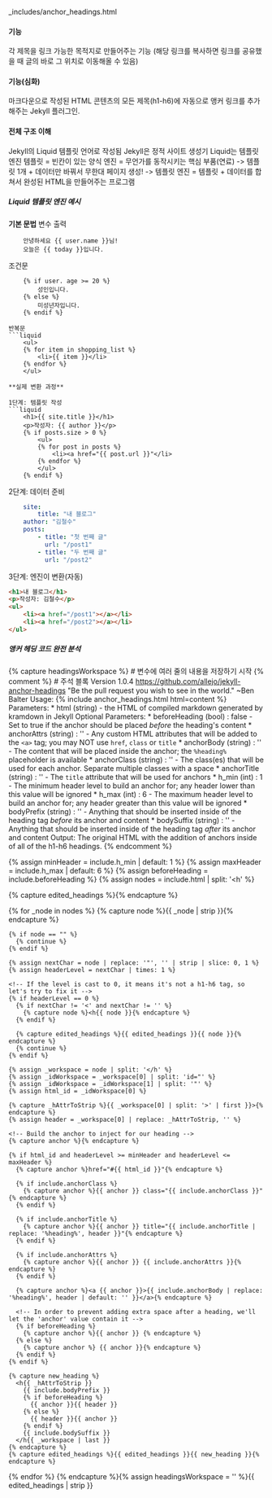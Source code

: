 _includes/anchor_headings.html

#### 기능 
각 제목을 링크 가능한 목적지로 만들어주는 기능
(해당 링크를 복사하면 링크를 공유했을 때 글의 바로 그 위치로 이동해올 수 있음)

#### 기능(심화)

마크다운으로 작성된 HTML 콘텐츠의 모든 제목(h1-h6)에 자동으로 앵커 링크를 추가해주는 Jekyll 플러그인. 

#### 전체 구조 이해 

Jekyll의 Liquid 템플릿 언어로 작성됨 
Jekyll은 정적 사이트 생성기 
Liquid는 템플릿 엔진
    템플릿 = 빈칸이 있는 양식 
    엔진 = 무언가를 동작시키는 핵심 부품(연료)
    -> 템플릿 1개 + 데이터만 바꿔서 무한대 페이지 생성!
-> 템플릿 엔진 = 템플릿 + 데이터를 합쳐서 완성된 HTML을 만들어주는 프로그램 

##### Liquid 템플릿 엔진 예시 

**기본 문법**
변수 출력 
```liquid
    안녕하세요 {{ user.name }}님!
    오늘은 {{ today }}입니다. 
```

조건문
```liquid
    {% if user. age >= 20 %}
        성인입니다. 
    {% else %}
        미성년자입니다. 
    {% endif %}

반복문 
```liquid
    <ul>
    {% for item in shopping_list %}
        <li>{{ item }}</li>
    {% endfor %}
    </ul>

**실제 변환 과정**

1단계: 템플릿 작성 
```liquid
    <h1>{{ site.title }}</h1>
    <p>작성자: {{ author }}</p>
    {% if posts.size > 0 %}
        <ul>
        {% for post in posts %}
            <li><a href="{{ post.url }}"</li>
        {% endfor %}
        </ul>
    {% endif %}
```

2단계: 데이터 준비 
```yaml
    site: 
        title: "내 블로그"
    author: "김철수"
    posts: 
        - title: "첫 번째 글"
          url: "/post1"
        - title: "두 번째 글"
          url: "/post2"
```
        
3단계: 엔진이 변환(자동)
```html
<h1>내 블로그</h1>
<p>작성자: 김철수</p>
<ul>
    <li><a href="/post1"></a></li>
    <li><a href="/post2"></a></li>
</ul>
```

##### 앵커 헤딩 코드 완전 분석 

{% capture headingsWorkspace %} #
 변수에 여러 줄의 내용을 저장하기 시작 
  {% comment %} # 주석 블록 
    Version 1.0.4
      https://github.com/allejo/jekyll-anchor-headings
    "Be the pull request you wish to see in the world." ~Ben Balter
    Usage:
      {% include anchor_headings.html html=content %}
    Parameters:
      * html          (string) - the HTML of compiled markdown generated by kramdown in Jekyll
    Optional Parameters:
      * beforeHeading (bool)   : false  - Set to true if the anchor should be placed _before_ the heading's content
      * anchorAttrs   (string) :  ''    - Any custom HTML attributes that will be added to the `<a>` tag; you may NOT use `href`, `class` or `title`
      * anchorBody    (string) :  ''    - The content that will be placed inside the anchor; the `%heading%` placeholder is available
      * anchorClass   (string) :  ''    - The class(es) that will be used for each anchor. Separate multiple classes with a space
      * anchorTitle   (string) :  ''    - The `title` attribute that will be used for anchors
      * h_min         (int)    :  1     - The minimum header level to build an anchor for; any header lower than this value will be ignored
      * h_max         (int)    :  6     - The maximum header level to build an anchor for; any header greater than this value will be ignored
      * bodyPrefix    (string) :  ''    - Anything that should be inserted inside of the heading tag _before_ its anchor and content
      * bodySuffix    (string) :  ''    - Anything that should be inserted inside of the heading tag _after_ its anchor and content
    Output:
      The original HTML with the addition of anchors inside of all of the h1-h6 headings.
  {% endcomment %}

  {% assign minHeader = include.h_min | default: 1 %}
  {% assign maxHeader = include.h_max | default: 6 %}
  {% assign beforeHeading = include.beforeHeading %}
  {% assign nodes = include.html | split: '<h' %}

  {% capture edited_headings %}{% endcapture %}

  {% for _node in nodes %}
    {% capture node %}{{ _node | strip }}{% endcapture %}

    {% if node == "" %}
      {% continue %}
    {% endif %}

    {% assign nextChar = node | replace: '"', '' | strip | slice: 0, 1 %}
    {% assign headerLevel = nextChar | times: 1 %}

    <!-- If the level is cast to 0, it means it's not a h1-h6 tag, so let's try to fix it -->
    {% if headerLevel == 0 %}
      {% if nextChar != '<' and nextChar != '' %}
        {% capture node %}<h{{ node }}{% endcapture %}
      {% endif %}

      {% capture edited_headings %}{{ edited_headings }}{{ node }}{% endcapture %}
      {% continue %}
    {% endif %}

    {% assign _workspace = node | split: '</h' %}
    {% assign _idWorkspace = _workspace[0] | split: 'id="' %}
    {% assign _idWorkspace = _idWorkspace[1] | split: '"' %}
    {% assign html_id = _idWorkspace[0] %}

    {% capture _hAttrToStrip %}{{ _workspace[0] | split: '>' | first }}>{% endcapture %}
    {% assign header = _workspace[0] | replace: _hAttrToStrip, '' %}

    <!-- Build the anchor to inject for our heading -->
    {% capture anchor %}{% endcapture %}

    {% if html_id and headerLevel >= minHeader and headerLevel <= maxHeader %}
      {% capture anchor %}href="#{{ html_id }}"{% endcapture %}

      {% if include.anchorClass %}
        {% capture anchor %}{{ anchor }} class="{{ include.anchorClass }}"{% endcapture %}
      {% endif %}

      {% if include.anchorTitle %}
        {% capture anchor %}{{ anchor }} title="{{ include.anchorTitle | replace: '%heading%', header }}"{% endcapture %}
      {% endif %}

      {% if include.anchorAttrs %}
        {% capture anchor %}{{ anchor }} {{ include.anchorAttrs }}{% endcapture %}
      {% endif %}

      {% capture anchor %}<a {{ anchor }}>{{ include.anchorBody | replace: '%heading%', header | default: '' }}</a>{% endcapture %}

      <!-- In order to prevent adding extra space after a heading, we'll let the 'anchor' value contain it -->
      {% if beforeHeading %}
        {% capture anchor %}{{ anchor }} {% endcapture %}
      {% else %}
        {% capture anchor %} {{ anchor }}{% endcapture %}
      {% endif %}
    {% endif %}

    {% capture new_heading %}
      <h{{ _hAttrToStrip }}
        {{ include.bodyPrefix }}
        {% if beforeHeading %}
          {{ anchor }}{{ header }}
        {% else %}
          {{ header }}{{ anchor }}
        {% endif %}
        {{ include.bodySuffix }}
      </h{{ _workspace | last }}
    {% endcapture %}
    {% capture edited_headings %}{{ edited_headings }}{{ new_heading }}{% endcapture %}
  {% endfor %}
{% endcapture %}{% assign headingsWorkspace = '' %}{{ edited_headings | strip }}